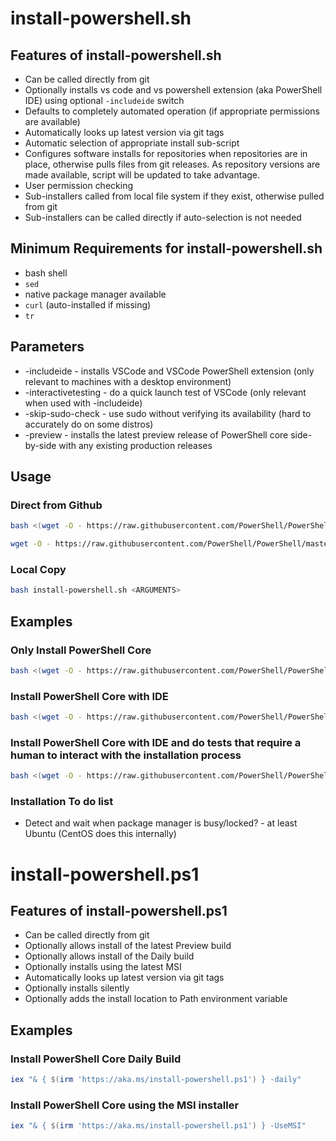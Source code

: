 # install-powershell.sh

## Features of install-powershell.sh

* Can be called directly from git
* Optionally installs vs code and vs powershell extension (aka PowerShell IDE) using optional `-includeide` switch
* Defaults to completely automated operation (if appropriate permissions are available)
* Automatically looks up latest version via git tags
* Automatic selection of appropriate install sub-script
* Configures software installs for repositories when repositories are in place, otherwise pulls files from git releases.  As repository versions are made available, script will be updated to take advantage.
* User permission checking
* Sub-installers called from local file system if they exist, otherwise pulled from git
* Sub-installers can be called directly if auto-selection is not needed

## Minimum Requirements for install-powershell.sh

* bash shell
* `sed`
* native package manager available
* `curl` (auto-installed if missing)
* `tr`

## Parameters

* -includeide - installs VSCode and VSCode PowerShell extension (only relevant to machines with a desktop environment)
* -interactivetesting - do a quick launch test of VSCode (only relevant when used with -includeide)
* -skip-sudo-check - use sudo without verifying its availability (hard to accurately do on some distros)
* -preview - installs the latest preview release of PowerShell core side-by-side with any existing production releases

## Usage

### Direct from Github

```bash
bash <(wget -O - https://raw.githubusercontent.com/PowerShell/PowerShell/master/tools/install-powershell.sh) <ARGUMENTS>

wget -O - https://raw.githubusercontent.com/PowerShell/PowerShell/master/tools/install-powershell.sh | bash -s <ARGUMENTS>
```

### Local Copy

```bash
bash install-powershell.sh <ARGUMENTS>
```

## Examples

### Only Install PowerShell Core

```bash
bash <(wget -O - https://raw.githubusercontent.com/PowerShell/PowerShell/master/tools/install-powershell.sh)
```

### Install PowerShell Core with IDE

```bash
bash <(wget -O - https://raw.githubusercontent.com/PowerShell/PowerShell/master/tools/install-powershell.sh) -includeide
```

### Install PowerShell Core with IDE and do tests that require a human to interact with the installation process

```bash
bash <(wget -O - https://raw.githubusercontent.com/PowerShell/PowerShell/master/tools/install-powershell.sh) -includeide -interactivetesting
```

### Installation To do list

* Detect and wait when package manager is busy/locked? - at least Ubuntu (CentOS does this internally)

# install-powershell.ps1

## Features of install-powershell.ps1

* Can be called directly from git
* Optionally allows install of the latest Preview build
* Optionally allows install of the Daily build
* Optionally installs using the latest MSI 
* Automatically looks up latest version via git tags
* Optionally installs silently
* Optionally adds the install location to Path environment variable

## Examples

### Install PowerShell Core Daily Build

```PowerShell
iex "& { $(irm 'https://aka.ms/install-powershell.ps1') } -daily"
```
### Install PowerShell Core using the MSI installer

```PowerShell
iex "& { $(irm 'https://aka.ms/install-powershell.ps1') } -UseMSI"
```

